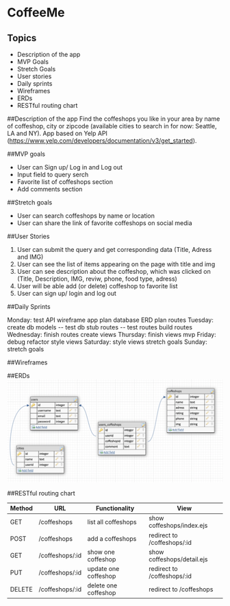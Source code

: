 
# CoffeeMe

## Topics
- Description of the app
- MVP Goals
- Stretch Goals
- User stories
- Daily sprints
- Wireframes
- ERDs
- RESTful routing chart

##Description of the app
Find the coffeshops you like in your area by name of coffeshop, city or zipcode 
(available cities to search in for now: Seattle, LA and NY). 
App based on Yelp API (https://www.yelp.com/developers/documentation/v3/get_started).

##MVP goals
 - User can Sign up/ Log in and Log out
 - Input field to query serch
 - Favorite list of coffeshops section
 - Add comments section

##Stretch goals
 - User can search coffeshops by name or location
 - User can share the link of favorite coffeshops on social media

##User Stories

 1. User can submit the query and get corresponding data (Title, Adress and IMG)
 2. User can see the list of items appearing on the page with title and img
 3. User can see description about the coffeshop, which was clicked on (Title, Description, IMG, reviw, phone, food type, adress)
 4. User will be able add (or delete) coffeshop to favorite list
 5. User can sign up/ login and log out

##Daily Sprints

Monday:
test API
wireframe app
plan database ERD
plan routes
Tuesday:
create db models -- test db
stub routes -- test routes
build routes
Wednesday:
finish routes
create views
Thursday:
finish views
mvp
Friday:
debug refactor
style views
Saturday:
style views
stretch goals
Sunday:
stretch goals

 
##Wireframes


##ERDs
![ERD](./wireframes/ERDs.png) 


##RESTful routing chart

 Method |        URL        |     Functionality     |            View
--------|-------------------|-----------------------|---------------------------------
GET	    |   /coffeshops     | list all coffeshops   |   show coffeshops/index.ejs
POST	|  /coffeshops	    |   add a coffeshops    |   redirect to /coffeshops/:id
GET	    | /coffeshops/:id	|  show one coffeshop   |   show coffeshops/detail.ejs
PUT  	| /coffeshops/:id   | update one coffeshop  |   redirect to /coffeshops/:id
DELETE	| /coffeshops/:id	| delete one coffeshop  |   redirect to /coffeshops